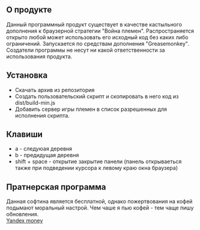 <h2>О продукте</h2>
<p>
Данный программный продукт существует в качестве кастыльного дополнения к браузерной стратегии "Война племен". Распространяется открыто любой может использовать его исходный код без каких либо ограничений. Запускается по средствам дополнения "Greasemonkey". Создатели программы не несут ни какой ответственности за использования продукта.
</p>

<h2>Установка</h2>
<p>
	<ul>
		<li>Скачать архив из репозитория</li>
		<li>Создать пользовательский скрипт и скопировать в него код из dist/build-min.js</li>
		<li>Добавить сервер игры племен в список разрешенных для исполнения скрипта.</li>
	</ul>
</p>

<h2>Клавиши</h2>
<p>
	<ul>
		<li>a - следуюая деревня</li>
		<li>b - предидущая деревня</li>
		<li>shift + space - открытие закрытие панели (панель открываеться также при подведении курсора к левому краю окна браузера)</li>
	</ul>
</p>

<h2>Пратнерская программа</h2>
<p>
Данная софтина является бесплатной, однако пожертвования на кофей подымают моральный настрой. Чем чаше я пью кофей - тем чаще пишу обновления.<br> <a href="https://money.yandex.ru/to/410017268643291">Yandex money</a>
</p>

